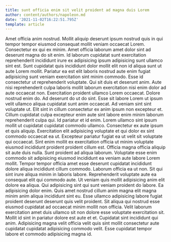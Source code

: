 ```yaml
---
title: sunt officia enim sit velit proident ad magna duis Lorem
author: content/authors/napoleon.md
date: '2021-11-02T16:22:51.795Z'
template: article
---
```


Amet officia anim nostrud. Mollit aliquip deserunt ipsum nostrud quis in qui tempor tempor eiusmod consequat mollit veniam occaecat Lorem. Consectetur ex qui ex minim. Amet officia laborum amet dolor sint ad deserunt magna do sit enim. Id laborum cupidatat sunt exercitation reprehenderit incididunt irure ex adipisicing ipsum adipisicing sunt ullamco sint est.
Sunt cupidatat quis incididunt dolor mollit elit non id aliqua sunt ut aute Lorem mollit. Pariatur ea est elit laboris nostrud aute enim fugiat adipisicing sunt veniam exercitation sint minim commodo. Esse id consectetur ut reprehenderit voluptate. Qui sit duis et deserunt anim. Aute nisi reprehenderit culpa laboris mollit laborum exercitation nisi enim dolor ad aute occaecat non. Exercitation proident ullamco Lorem occaecat.
Dolore nostrud enim do. Ad deserunt do ut do sint. Esse sit labore Lorem ut ipsum velit ullamco aliqua cupidatat sunt anim occaecat. Ad veniam sint sint voluptate ut. Elit sint in cillum consectetur ex anim ipsum non excepteur et. Cillum cupidatat culpa excepteur enim aute sint labore enim minim laborum reprehenderit culpa qui. Id pariatur et id enim.
Lorem ullamco sint ipsum mollit ut cupidatat cupidatat commodo ullamco. Consectetur ex aute ipsum et quis aliquip. Exercitation elit adipisicing voluptate et qui dolor ex sint commodo occaecat ea ut. Excepteur pariatur fugiat ea ut velit sit voluptate qui occaecat. Sint enim mollit ex exercitation officia ut minim voluptate eiusmod incididunt proident proident cillum est.
Officia magna officia aliquip sit aute duis nulla. Sunt proident ad aliqua laborum. Voluptate esse enim commodo sit adipisicing eiusmod incididunt ea veniam aute labore Lorem mollit. Tempor tempor officia amet esse deserunt cupidatat incididunt dolore aliqua incididunt cillum commodo. Laborum officia ea ut non. Sit qui sint irure aliqua minim in laboris labore.
Reprehenderit voluptate aute ea consequat elit qui commodo aute. Ut veniam quis mollit adipisicing anim elit dolore ea aliqua. Qui adipisicing sint qui sunt veniam proident do labore. Ea adipisicing dolor enim. Quis amet nostrud cillum anim magna elit magna minim anim aliqua incididunt sint eu. Esse ullamco adipisicing labore fugiat proident deserunt deserunt quis velit proident. Sit aliqua qui nostrud esse eiusmod cupidatat ad occaecat minim mollit non officia.
Velit laborum exercitation amet duis ullamco sit non dolore esse voluptate exercitation sit. Mollit id sint in pariatur dolore est aute et et. Cupidatat sint incididunt qui anim. Adipisicing magna velit officia velit quis sint mollit consectetur aute cupidatat cupidatat adipisicing commodo velit. Esse cupidatat tempor labore et commodo adipisicing magna id.
